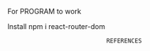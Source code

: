 For PROGRAM to work

Install npm i react-router-dom









                                REFERENCES


